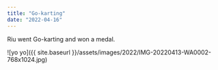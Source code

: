 ```yaml
---
title: "Go-karting"
date: "2022-04-16"
---
```


Riu went Go-karting and won a medal.

![yo yo]({{ site.baseurl }}/assets/images/2022/IMG-20220413-WA0002-768x1024.jpg)

